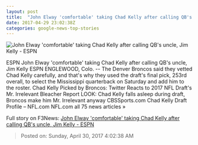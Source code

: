 ```yaml
---
layout: post
title:  "John Elway 'comfortable' taking Chad Kelly after calling QB's uncle, Jim Kelly - ESPN"
date: 2017-04-29 23:02:38Z
categories: google-news-top-stories
---
```


![John Elway 'comfortable' taking Chad Kelly after calling QB's uncle, Jim Kelly - ESPN](http://a1.espncdn.com/combiner/i?img=%2Fphoto%2F2017%2F0429%2Fr205309_1296x729_16%2D9.jpg)

ESPN John Elway 'comfortable' taking Chad Kelly after calling QB's uncle, Jim Kelly ESPN ENGLEWOOD, Colo. -- The Denver Broncos said they vetted Chad Kelly carefully, and that's why they used the draft's final pick, 253rd overall, to select the Mississippi quarterback on Saturday and add him to the roster. Chad Kelly Picked by Broncos: Twitter Reacts to 2017 NFL Draft's Mr. Irrelevant Bleacher Report LOOK: Chad Kelly falls asleep during draft, Broncos make him Mr. Irrelevant anyway CBSSports.com Chad Kelly Draft Profile – NFL.com NFL.com all 75 news articles »


Full story on F3News: [John Elway 'comfortable' taking Chad Kelly after calling QB's uncle, Jim Kelly - ESPN](http://www.f3nws.com/n/AgJtSD)

> Posted on: Sunday, April 30, 2017 4:02:38 AM
